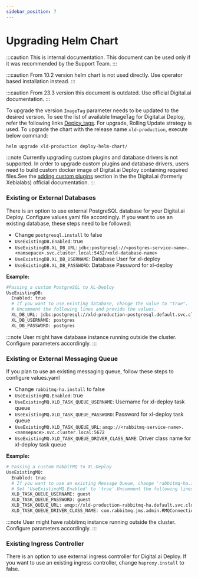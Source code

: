 ```yaml
---
sidebar_position: 7
---
```


# Upgrading Helm Chart

:::caution
This is internal documentation. This document can be used only if it was recommended by the Support Team.
:::

:::caution
From 10.2 version helm chart is not used directly. Use operator based installation instead.
:::

:::caution
From 23.3 version this document is outdated. Use official Digital.ai documentation.
:::

To upgrade the version `ImageTag` parameter needs to be updated to the desired version. To see the list of available ImageTag for Digital.ai Deploy, refer the following links [Deploy_tags](https://hub.docker.com/r/xebialabs/xl-deploy/tags). For upgrade, Rolling Update strategy is used.
To upgrade the chart with the release name `xld-production`, execute below command: 
```bash
helm upgrade xld-production deploy-helm-chart/
```

:::note
Currently upgrading custom plugins and database drivers is not supported. 
In order to upgrade custom plugins and database drivers, users need to build custom docker image of Digital.ai Deploy 
containing required files.See the [adding custom plugins](https://docs.xebialabs.com/v.9.7/deploy/how-to/customize-xl-up/#adding-custom-plugins) 
section in the the Digital.ai (formerly Xebialabs) official documentation.
:::
	
### Existing or External Databases
There is an option to use external PostgreSQL database for your Digital.ai Deploy.
Configure values.yaml file accordingly.
If you want to use an existing database,  these steps need to be followed:
- Change `postgresql.install` to false
- `UseExistingDB.Enabled`: true
- `UseExistingDB.XL_DB_URL`: `jdbc:postgresql://<postgres-service-name>.<namsepace>.svc.cluster.local:5432/<xld-database-name>`
- `UseExistingDB.XL_DB_USERNAME`: Database User for xl-deploy
- `UseExistingDB.XL_DB_PASSWORD`: Database Password for xl-deploy

**Example:**
```bash
#Passing a custom PostgreSQL to XL-Deploy
UseExistingDB:
  Enabled: true
  # If you want to use existing database, change the value to "true".
  # Uncomment the following lines and provide the values.
  XL_DB_URL: jdbc:postgresql://xld-production-postgresql.default.svc.cluster.local:5432/xld-db
  XL_DB_USERNAME: postgres
  XL_DB_PASSWORD: postgres
``` 
 
:::note 
User might have database instance running outside the cluster. Configure parameters accordingly.
:::

### Existing or External Messaging Queue
If you plan to use an existing messaging queue, follow these steps to configure values.yaml
- Change `rabbitmq-ha.install` to false
- `UseExistingMQ.Enabled`: true
- `UseExistingMQ.XLD_TASK_QUEUE_USERNAME`: Username for xl-deploy task queue
- `UseExistingMQ.XLD_TASK_QUEUE_PASSWORD`: Password for xl-deploy task queue
- `UseExistingMQ.XLD_TASK_QUEUE_URL`: `amqp://<rabbitmq-service-name>.<namsepace>.svc.cluster.local:5672`
- `UseExistingMQ.XLD_TASK_QUEUE_DRIVER_CLASS_NAME`: Driver class name for  xl-deploy task queue

**Example:**
```bash
# Passing a custom RabbitMQ to XL-Deploy
UseExistingMQ:
  Enabled: true
  # If you want to use an existing Message Queue, change 'rabbitmq-ha.install' to 'false'.
  # Set 'UseExistingMQ.Enabled' to 'true'.Uncomment the following lines and provide the values.
  XLD_TASK_QUEUE_USERNAME: guest
  XLD_TASK_QUEUE_PASSWORD: guest
  XLD_TASK_QUEUE_URL: amqp://xld-production-rabbitmq-ha.default.svc.cluster.local:5672/%2F
  XLD_TASK_QUEUE_DRIVER_CLASS_NAME: com.rabbitmq.jms.admin.RMQConnectionFactory
```


:::note
User might have rabbitmq instance running outside the cluster. Configure parameters accordingly.
:::

### Existing Ingress Controller
There is an option to use external ingress controller for Digital.ai Deploy.
If you want to use an existing ingress controller,  change `haproxy.install` to false.
